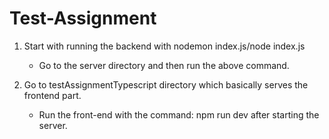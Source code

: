 # Test-Assignment
1. Start with running the backend with nodemon index.js/node index.js
    * Go to the server directory and then run the above command.
    
2. Go to testAssignmentTypescript directory which basically serves the frontend part.
    * Run the front-end with the command: npm run dev after starting the server.
